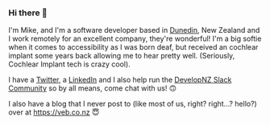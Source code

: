 ### Hi there 👋

<!--
**veb/veb** is a ✨ _special_ ✨ repository because its `README.md` (this file) appears on your GitHub profile.

Here are some ideas to get you started:

- 🔭 I’m currently working on ...
- 🌱 I’m currently learning ...
- 👯 I’m looking to collaborate on ...
- 🤔 I’m looking for help with ...
- 💬 Ask me about ...
- 📫 How to reach me: ...
- 😄 Pronouns: ...
- ⚡ Fun fact: ...
-->

I'm Mike, and I'm a software developer based in [Dunedin](https://en.wikipedia.org/wiki/Dunedin), New Zealand and I work remotely for an excellent company, they're wonderful! I'm a big softie when it comes to accessibility as I was born deaf, but received an cochlear implant some years back allowing me to hear pretty well. (Seriously, Cochlear Implant tech is crazy cool).

I have a [Twitter](https://twitter.com/vebbed), a [LinkedIn](https://www.linkedin.com/in/vebbed/) and I also help run the [DevelopNZ Slack Community](https://de.velop.nz) so by all means, come chat with us! 🙃

I also have a blog that I never post to (like most of us, right? right...? hello?) over at https://veb.co.nz 😇
